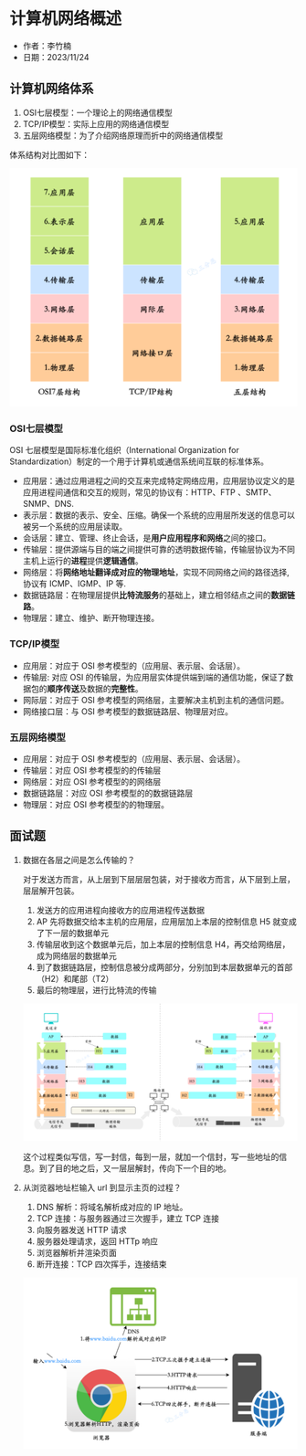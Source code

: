 # 计算机网络概述

- 作者：李竹楠
- 日期：2023/11/24

## 计算机网络体系

1. OSI七层模型：一个理论上的网络通信模型
2. TCP/IP模型：实际上应用的网络通信模型
3. 五层网络模型：为了介绍网络原理而折中的网络通信模型

体系结构对比图如下：

![AR](../../../pics/3.jpg "AR")

### OSI七层模型

OSI 七层模型是国际标准化组织（International Organization for Standardization）制定的一个用于计算机或通信系统间互联的标准体系。

- 应用层：通过应用进程之间的交互来完成特定网络应用，应用层协议定义的是应用进程间通信和交互的规则，常见的协议有：HTTP、FTP 、SMTP、SNMP、DNS.
- 表示层：数据的表示、安全、压缩。确保一个系统的应用层所发送的信息可以被另一个系统的应用层读取。
- 会话层：建立、管理、终止会话，是**用户应用程序和网络**之间的接口。
- 传输层：提供源端与目的端之间提供可靠的透明数据传输，传输层协议为不同主机上运行的**进程**提供**逻辑通信**。
- 网络层：将**网络地址翻译成对应的物理地址**，实现不同网络之间的路径选择, 协议有 ICMP、IGMP、IP 等.
- 数据链路层：在物理层提供**比特流服务**的基础上，建立相邻结点之间的**数据链路**。
- 物理层：建立、维护、断开物理连接。

### TCP/IP模型

- 应用层：对应于 OSI 参考模型的（应用层、表示层、会话层）。
- 传输层: 对应 OSI 的传输层，为应用层实体提供端到端的通信功能，保证了数据包的**顺序传送**及数据的**完整性**。
- 网际层：对应于 OSI 参考模型的网络层，主要解决主机到主机的通信问题。
- 网络接口层：与 OSI 参考模型的数据链路层、物理层对应。

### 五层网络模型

- 应用层：对应于 OSI 参考模型的（应用层、表示层、会话层）。
- 传输层：对应 OSI 参考模型的的传输层
- 网络层：对应 OSI 参考模型的的网络层
- 数据链路层：对应 OSI 参考模型的的数据链路层
- 物理层：对应 OSI 参考模型的的物理层。

## 面试题

1. 数据在各层之间是怎么传输的？

    对于发送方而言，从上层到下层层层包装，对于接收方而言，从下层到上层，层层解开包装。

    1. 发送方的应用进程向接收方的应用进程传送数据
    2. AP 先将数据交给本主机的应用层，应用层加上本层的控制信息 H5 就变成了下一层的数据单元
    3. 传输层收到这个数据单元后，加上本层的控制信息 H4，再交给网络层，成为网络层的数据单元
    4. 到了数据链路层，控制信息被分成两部分，分别加到本层数据单元的首部（H2）和尾部（T2）
    5. 最后的物理层，进行比特流的传输

    ![AR](../../../pics/4.jpg "AR")

    这个过程类似写信，写一封信，每到一层，就加一个信封，写一些地址的信息。到了目的地之后，又一层层解封，传向下一个目的地。

2. 从浏览器地址栏输入 url 到显示主页的过程？

    1. DNS 解析：将域名解析成对应的 IP 地址。
    2. TCP 连接：与服务器通过三次握手，建立 TCP 连接
    3. 向服务器发送 HTTP 请求
    4. 服务器处理请求，返回 HTTp 响应
    5. 浏览器解析并渲染页面
    6. 断开连接：TCP 四次挥手，连接结束

    ![AR](../../../pics/5.jpg "AR")